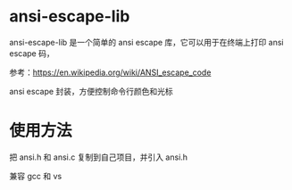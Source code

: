 # ansi-escape-lib

ansi-escape-lib 是一个简单的 ansi escape 库，它可以用于在终端上打印 ansi escape 码，

参考：<https://en.wikipedia.org/wiki/ANSI_escape_code>

ansi escape 封装，方便控制命令行颜色和光标

# 使用方法

把 ansi.h 和 ansi.c 复制到自己项目，并引入 ansi.h

兼容 gcc 和 vs
